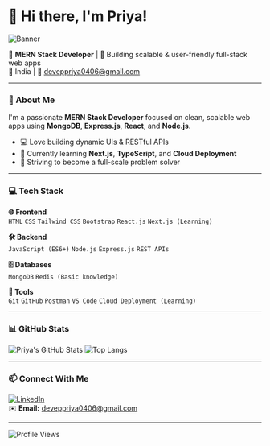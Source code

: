 # 👋 Hi there, I'm Priya!

![Banner](https://media.giphy.com/media/hvRJCLFzcasrR4ia7z/giphy.gif)

🔹 **MERN Stack Developer** | 🚀 Building scalable & user-friendly full-stack web apps  
📍 India | 📧 deveppriya0406@gmail.com

---

### 🌟 About Me

I'm a passionate **MERN Stack Developer** focused on clean, scalable web apps using **MongoDB**, **Express.js**, **React**, and **Node.js**.

- 💻 Love building dynamic UIs & RESTful APIs  
- 🌱 Currently learning **Next.js**, **TypeScript**, and **Cloud Deployment**  
- 🎯 Striving to become a full-scale problem solver

---

### 💻 Tech Stack

**🌐 Frontend**  
`HTML` `CSS` `Tailwind CSS` `Bootstrap` `React.js` `Next.js (Learning)`

**🛠 Backend**  
`JavaScript (ES6+)` `Node.js` `Express.js` `REST APIs`

**🗄 Databases**  
`MongoDB` `Redis (Basic knowledge)`

**🧰 Tools**  
`Git` `GitHub` `Postman` `VS Code` `Cloud Deployment (Learning)`

---

### 📊 GitHub Stats

![Priya's GitHub Stats](https://github-readme-stats.vercel.app/api?username=your-github-username&show_icons=true&theme=tokyonight)
![Top Langs](https://github-readme-stats.vercel.app/api/top-langs/?username=your-github-username&layout=compact&theme=tokyonight)

---

### 📫 Connect With Me

[![LinkedIn](https://img.shields.io/badge/LinkedIn-blue?style=for-the-badge&logo=linkedin&logoColor=white)](https://www.linkedin.com/in/your-link/)  
✉️ **Email:** [deveppriya0406@gmail.com](mailto:deveppriya0406@gmail.com)

---

![Profile Views](https://komarev.com/ghpvc/?username=your-github-username&color=blue)

<!-- Optional: Add your cartoon avatar -->
<!-- <img src="https://github.com/your-github-username/your-github-username/blob/main/dev_avatar_under_1mb.jpg" width="200" style="border-radius: 50%;"> -->
